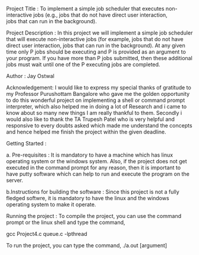 Project Title :
To implement a simple job scheduler that executes non-interactive jobs (e.g., jobs that do not have direct user interaction,  
jobs that can run in the background). 

Project Description :
In this project we will implement a simple job scheduler that will execute non-interactive jobs 
(for example, jobs that do not have direct user interaction,  jobs that can run in the background). 
At any given time only P jobs should be executing and P is provided as an argument to your program. If you have more than P jobs
 submitted, then these additional jobs must wait until one of the P executing jobs are completed.  

Author :
Jay Ostwal

Acknowledgement:
I would like to express my special thanks of gratitude to my Professor Purushottam Bangalore who gave me the golden
opportunity to do this wonderful project on implementing a shell or command prompt interpreter, which also helped
me in doing a lot of Research and i came to know about so many new things I am really thankful to them.
Secondly i would also like to thank the TA Trupesh Patel who is very helpful and responsive to every doubts asked
which made me understand the concepts and hence helped me finish the project within the given deadline.

Getting Started :

a. Pre-requisites :
It is mandatory to have a machine which has linux operating system or the windows system. Also, if the project does 
not get executed in the command prompt for any reason, then it is important to have putty software which can help
to run and execute the program on the server.

b.Instructions for building the software :
Since this project is not a fully fledged softwre, it is mandatory to have the linux and the windows operating 
system to make it operate.

Running the project :
To compile the project, you can use the command prompt or the linux shell and type the command,

gcc Project4.c queue.c -lpthread

To run the project, you can type the command,
./a.out [argument]
